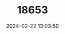 ---
title: "18653"
category: "Ptenochirus jagorii"
draft: false
date: 2024-02-22 13:03:50
languages:
  English: ["Greater Musky Fruit Bat"]
---